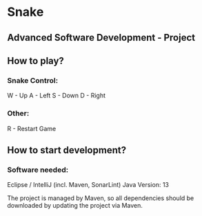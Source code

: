 # Snake

## Advanced Software Development - Project

## How to play?

### Snake Control:
W - Up
A - Left
S - Down
D - Right

### Other:
R - Restart Game

## How to start development?

### Software needed:
Eclipse / IntelliJ (incl. Maven, SonarLint)
Java Version: 13

The project is managed by Maven, so all dependencies should be downloaded by updating the project via Maven.
